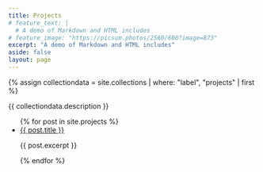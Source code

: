 ```yaml
---
title: Projects
# feature_text: |
  # A demo of Markdown and HTML includes
# feature_image: "https://picsum.photos/2560/600?image=873"
excerpt: "A demo of Markdown and HTML includes"
aside: false
layout: page
---
```



{% assign collectiondata = site.collections | where: "label", "projects" | first %}
<p>{{ collectiondata.description }}</p>

<ul>
  {% for post in site.projects %}
    <li>
      <a href="{{ post.url }}">{{ post.title }}</a>
      <p>{{ post.excerpt }}</p>
    </li>
  {% endfor %}
</ul>